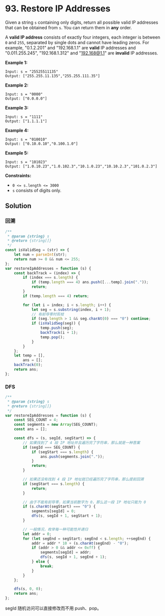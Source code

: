 # 93. Restore IP Addresses

Given a string `s` containing only digits, return all possible valid IP addresses that can be obtained from `s`. You can return them in **any** order.

A **valid IP address** consists of exactly four integers, each integer is between `0` and `255`, separated by single dots and cannot have leading zeros. For example, "0.1.2.201" and "192.168.1.1" are **valid** IP addresses and "0.011.255.245", "192.168.1.312" and "192.168@1.1" are **invalid** IP addresses.

**Example 1:**

```
Input: s = "25525511135"
Output: ["255.255.11.135","255.255.111.35"]
```

**Example 2:**

```
Input: s = "0000"
Output: ["0.0.0.0"]
```

**Example 3:**

```
Input: s = "1111"
Output: ["1.1.1.1"]
```

**Example 4:**

```
Input: s = "010010"
Output: ["0.10.0.10","0.100.1.0"]
```

**Example 5:**

```
Input: s = "101023"
Output: ["1.0.10.23","1.0.102.3","10.1.0.23","10.10.2.3","101.0.2.3"]
```

**Constraints:**

-   `0 <= s.length <= 3000`
-   `s` consists of digits only.

## Solution

### 回溯

```javascript
/**
 * @param {string} s
 * @return {string[]}
 */
const isValidSeg = (str) => {
    let num = parseInt(str);
    return num >= 0 && num <= 255;
};
var restoreIpAddresses = function (s) {
    const backTrack = (index) => {
        if (index === s.length) {
            if (temp.length === 4) ans.push([...temp].join("."));
            return;
        }
        if (temp.length === 4) return;

        for (let i = index; i < s.length; i++) {
            let seg = s.substring(index, i + 1);
            // 有前导零时剪枝
            if (seg.length > 1 && seg.charAt(0) === "0") continue;
            if (isValidSeg(seg)) {
                temp.push(seg);
                backTrack(i + 1);
                temp.pop();
            }
        }
    };
    let temp = [],
        ans = [];
    backTrack(0);
    return ans;
};
```

### DFS

```javascript
/**
 * @param {string} s
 * @return {string[]}
 */
var restoreIpAddresses = function (s) {
    const SEG_COUNT = 4;
    const segments = new Array(SEG_COUNT);
    const ans = [];

    const dfs = (s, segId, segStart) => {
        // 如果找到了 4 段 IP 地址并且遍历完了字符串，那么就是一种答案
        if (segId === SEG_COUNT) {
            if (segStart === s.length) {
                ans.push(segments.join("."));
            }
            return;
        }

        // 如果还没有找到 4 段 IP 地址就已经遍历完了字符串，那么提前回溯
        if (segStart === s.length) {
            return;
        }

        // 由于不能有前导零，如果当前数字为 0，那么这一段 IP 地址只能为 0
        if (s.charAt(segStart) === "0") {
            segments[segId] = 0;
            dfs(s, segId + 1, segStart + 1);
        }

        // 一般情况，枚举每一种可能性并递归
        let addr = 0;
        for (let segEnd = segStart; segEnd < s.length; ++segEnd) {
            addr = addr * 10 + (s.charAt(segEnd) - "0");
            if (addr > 0 && addr <= 0xff) {
                segments[segId] = addr;
                dfs(s, segId + 1, segEnd + 1);
            } else {
                break;
            }
        }
    };

    dfs(s, 0, 0);
    return ans;
};
```

segId 随机访问可以直接修改而不用 push、pop。
